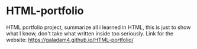 # HTML-portfolio
HTML portfolio project, summarize all i learned in HTML,
this is just to show what I know, don't take what written inside too seriously.
Link for the website:
https://galadam4.github.io/HTML-portfolio/
